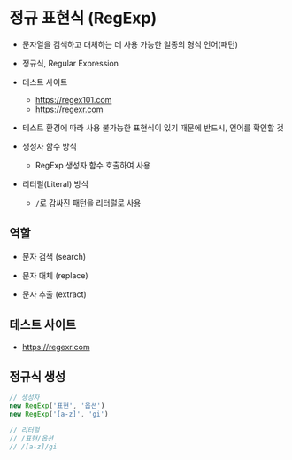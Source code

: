 # 정규 표현식 (RegExp)
* 문자열을 검색하고 대체하는 데 사용 가능한 일종의 형식 언어(패턴)

* 정규식, Regular Expression

* 테스트 사이트
	- https://regex101.com
	- https://regexr.com

* 테스트 환경에 따라 사용 불가능한 표현식이 있기 때문에 반드시, 언어를 확인할 것

* 생성자 함수 방식
	- RegExp 생성자 함수 호출하여 사용

* 리터럴(Literal) 방식
	- `/`로 감싸진 패턴을 리터럴로 사용


## 역할
* 문자 검색 (search)

* 문자 대체 (replace)

* 문자 추출 (extract)


## 테스트 사이트
- https://regexr.com


## 정규식 생성
```js
// 생성자
new RegExp('표현', '옵션')
new RegExp('[a-z]', 'gi')

// 리터럴
// /표현/옵션
// /[a-z]/gi
```